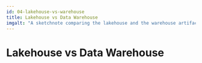 ```yaml
---
id: 04-lakehouse-vs-warehouse
title: Lakehouse vs Data Warehouse
imgalt: "A sketchnote comparing the lakehouse and the warehouse artifacts on eight different areas"
---
```


# Lakehouse vs Data Warehouse